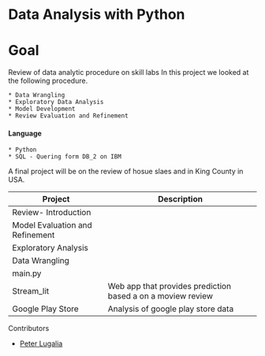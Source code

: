 # Data Analysis with Python

# Goal 
Review of data analytic procedure on skill labs
In this project we looked at the following procedure.

    * Data Wrangling
    * Exploratory Data Analysis
    * Model Development 
    * Review Evaluation and Refinement

#### Language

    * Python
    * SQL - Quering form DB_2 on IBM


A final project will be on the review of hosue slaes and in King County in USA.

|Project | Description|
|----------|------------|
|Review- Introduction |   |
|Model Evaluation and Refinement | |
|Exploratory Analysis||
|Data Wrangling||
|main.py||
|Stream_lit| Web app that provides prediction based a on a moview review|
|Google Play Store| Analysis of google play store data |




Contributors

* [Peter Lugalia](https://www.linkedin.com/in/peter-lugalia-566817123/)
